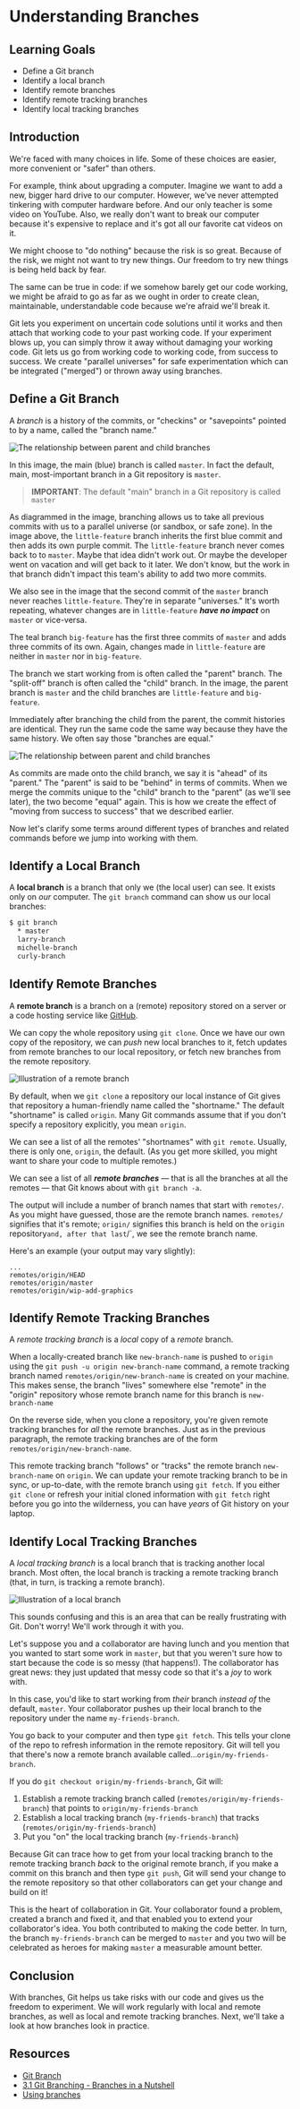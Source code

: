 # Understanding Branches

## Learning Goals

- Define a Git branch
- Identify a local branch
- Identify remote branches
- Identify remote tracking branches
- Identify local tracking branches

## Introduction

We're faced with many choices in life. Some of these choices are easier, more
convenient or "safer" than others.

For example, think about upgrading a computer. Imagine we want to add a new,
bigger hard drive to our computer. However, we've never attempted tinkering with
computer hardware before. And our only teacher is some video on YouTube. Also,
we really don't want to break our computer because it's expensive to replace and
it's got all our favorite cat videos on it.

We might choose to "do nothing" because the risk is so great. Because of the
risk, we might not want to try new things. Our freedom to try new things is being
held back by fear.

The same can be true in code: if we somehow barely get our code working, we
might be afraid to go as far as we ought in order to create clean, maintainable,
understandable code because we're afraid we'll break it.

Git lets you experiment on uncertain code solutions until it works and then
attach that working code to your past working code. If your experiment blows up,
you can simply throw it away without damaging your working code. Git lets us go
from working code to working code, from success to success. We create "parallel
universes" for safe experimentation which can be integrated ("merged") or thrown
away using branches.

## Define a Git Branch

A _branch_ is a history of the commits, or "checkins" or "savepoints" pointed
to by a name, called the "branch name."

![The relationship between parent and child branches](https://curriculum-content.s3.amazonaws.com/programming-univbasics-2/Image_2_Parent_Child%20Branches.png)

In this image, the main (blue) branch is called `master`. In fact the default, main,
most-important branch in a Git repository is `master`. 

> **IMPORTANT**: The default "main" branch in a Git repository is called
> `master`

As diagrammed in the image, branching allows us to take all previous commits
with us to a parallel universe (or sandbox, or safe zone). In the image above,
the `little-feature` branch inherits the first blue commit and then adds its own
purple commit. The `little-feature` branch never comes back to to `master`.
Maybe that idea didn't work out. Or maybe the developer went on vacation and will
get back to it later. We don't know, but the work in that branch didn't impact
this team's ability to add two more commits.

We also see in the image that the second commit of the `master` branch never
reaches `little-feature`. They're in separate "universes." It's worth
repeating, whatever changes are in `little-feature` ***have no impact*** on
`master` or vice-versa.

The teal branch `big-feature` has the first three commits of `master` and adds
three commits of its own. Again, changes made in `little-feature` are neither
in `master` nor in `big-feature`.

The branch we start working from is often called the "parent" branch. The
"split-off" branch is often called the "child" branch. In the image, the parent
branch is `master` and the child branches are `little-feature` and
`big-feature`.

Immediately after branching the child from the parent, the commit histories
are identical. They run the same code the same way because they have the same
history. We often say those "branches are equal."

![The relationship between parent and child branches](https://curriculum-content.s3.amazonaws.com/git-workflow/Image_2_Parent_Child%20Branches.png)

As commits are made onto the child branch, we say it is "ahead" of its
"parent." The "parent" is said to be "behind" in terms of commits. When we
merge the commits unique to the "child" branch to the "parent" (as we'll see
later), the two become "equal" again. This is how we create the effect of
"moving from success to success" that we described earlier.

Now let's clarify some terms around different types of branches and
related commands before we jump into working with them.

## Identify a Local Branch

A **local branch** is a branch that only we (the local user) can see. It exists
only on _our_ computer. The `git branch` command can show us our local
branches:

```bash
$ git branch
  * master
  larry-branch
  michelle-branch
  curly-branch
```

## Identify Remote Branches

A **remote branch** is a branch on a (remote) repository stored on a server or
a code hosting service like [GitHub](https://github.com).

We can copy the whole repository using `git clone`. Once we have our own copy
of the repository, we can _push_ new local branches to it, fetch updates from
remote branches to our local repository, or fetch new branches from the remote
repository.

![Illustration of a remote branch](https://curriculum-content.s3.amazonaws.com/git-workflow/Image_4_Remote%20Branches.png)

By default, when we `git clone` a repository our local instance of Git gives
that repository a human-friendly name called the "shortname." The default
"shortname" is called `origin`. Many Git commands assume that if you don't
specify a repository explicitly, you mean `origin`.

We can see a list of all the remotes' "shortnames" with `git remote`. Usually,
there is only one, `origin`, the default. (As you get more skilled, you might
want to share your code to multiple remotes.)

We can see a list of all ***remote branches*** &mdash; that is all the branches
at all the remotes &mdash; that Git knows about with `git branch -a`.

The output will include a number of branch names that start with `remotes/`. As
you might have guessed, those are the remote branch names. `remotes/` signifies
that it's remote; `origin/` signifies this branch is held on the `origin`
repository` and, after that last `/`, we see the remote branch name.

Here's an example (your output may vary slightly):

```shell
...
remotes/origin/HEAD
remotes/origin/master
remotes/origin/wip-add-graphics
```

## Identify Remote Tracking Branches

A _remote tracking branch_ is a _local_ copy of a _remote_ branch.

When a locally-created branch like `new-branch-name` is pushed to `origin`
using the `git push -u origin new-branch-name` command, a remote tracking
branch named `remotes/origin/new-branch-name` is created on your machine. This
makes sense, the branch "lives" somewhere else "remote" in the "origin"
repository whose remote branch name for this branch is `new-branch-name`

On the reverse side, when you clone a repository, you're given remote tracking
branches for _all_ the remote branches. Just as in the previous paragraph, the
remote tracking branches are of the form `remotes/origin/new-branch-name`.

This remote tracking branch "follows" or "tracks" the remote branch
`new-branch-name` on `origin`. We can update your remote tracking branch to be
in sync, or up-to-date, with the remote branch using `git fetch`. If you either
`git clone` or refresh your initial cloned information  with `git fetch` right
before you go into the wilderness, you can have _years_ of Git history on your
laptop.

## Identify Local Tracking Branches

A _local tracking branch_ is a local branch that is tracking another local
branch. Most often, the local branch is tracking a remote tracking branch
(that, in turn, is tracking a remote branch).

![Illustration of a local branch](https://curriculum-content.s3.amazonaws.com/git-workflow/Image_3_Local%20Branches.png)

This sounds confusing and this is an area that can be really frustrating with
Git. Don't worry! We'll work through it with you.

Let's suppose you and a collaborator are having lunch and you mention that you
wanted to start some work in `master`, but that you weren't sure how to start
because the code is so messy (that happens!). The collaborator has great news:
they just updated that messy code so that it's a _joy_ to work with.

In this case, you'd like to start working from _their_ branch _instead of_ the
default, `master`. Your collaborator pushes up their local branch to the
repository under the name `my-friends-branch`.

You go back to your computer and then type `git fetch`. This tells your clone
of the repo to refresh information in the remote repository. Git will tell you
that there's now a remote branch available called...`origin/my-friends-branch`.

If you do `git checkout origin/my-friends-branch`, Git will:

1. Establish a remote tracking branch called (`remotes/origin/my-friends-branch`) that points to `origin/my-friends-branch`
2. Establish a local tracking branch (`my-friends-branch`) that tracks (`remotes/origin/my-friends-branch`)
3. Put you "on" the local tracking branch (`my-friends-branch`)

Because Git can trace how to get from your local tracking branch to the remote
tracking branch _back_ to the original remote branch, if you make a commit on
this branch and then type `git push`, Git will send your change to the remote
repository so that other collaborators can get your change and build on it!

This is the heart of collaboration in Git. Your collaborator found a problem,
created a branch and fixed it, and that enabled you to extend your
collaborator's idea. You both contributed to making the code better. In turn,
the branch `my-friends-branch` can be merged to `master` and you two will be
celebrated as heroes for making `master` a measurable amount better.

## Conclusion

With branches, Git helps us take risks with our code and gives us the freedom to
experiment. We will work regularly with local and remote branches, as well as
local and remote tracking branches. Next, we'll take a look at how branches look
in practice.

## Resources

- [Git Branch](https://www.atlassian.com/git/tutorials/using-branches)
- [3.1 Git Branching - Branches in a Nutshell](https://git-scm.com/book/en/v2/Git-Branching-Branches-in-a-Nutshell)
- [Using branches](https://backlog.com/git-tutorial/using-branches/)
